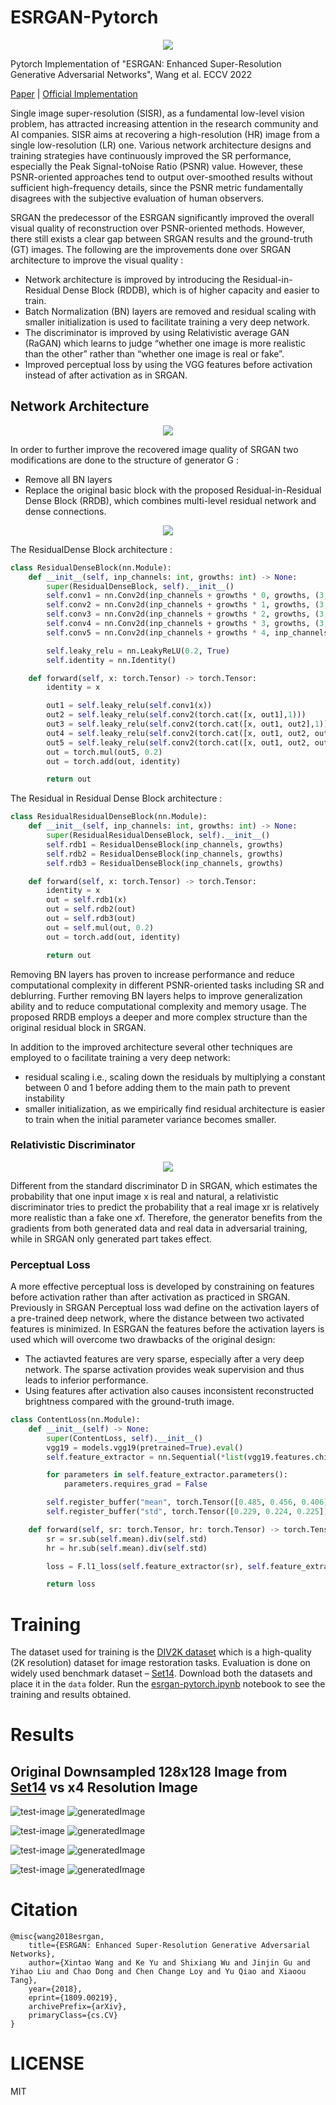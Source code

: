 # ESRGAN-Pytorch

<p align="center">
  <img src="https://github.com/Abhishek-Aditya-bs/ESRGAN-Pytorch/blob/main/images/Intro.png" />
</p>

Pytorch Implementation of "ESRGAN: Enhanced Super-Resolution Generative Adversarial Networks", Wang et al. ECCV 2022

[Paper](https://openaccess.thecvf.com/content_ECCVW_2018/papers/11133/Wang_ESRGAN_Enhanced_Super-Resolution_Generative_Adversarial_Networks_ECCVW_2018_paper.pdf) | [Official Implementation](https://github.com/xinntao/ESRGAN)

Single image super-resolution (SISR), as a fundamental low-level vision problem, has attracted increasing attention in the research community and AI companies. SISR aims at recovering a high-resolution (HR) image from a single
low-resolution (LR) one. Various network architecture designs and training strategies
have continuously improved the SR performance, especially the Peak Signal-toNoise Ratio (PSNR) value. However, these PSNR-oriented
approaches tend to output over-smoothed results without sufficient high-frequency
details, since the PSNR metric fundamentally disagrees with the subjective evaluation of human observers.

SRGAN the predecessor of the ESRGAN significantly improved the
overall visual quality of reconstruction over PSNR-oriented methods. However, there still exists a clear gap between SRGAN results and the
ground-truth (GT) images. The following are the improvements done over SRGAN architecture to improve the visual quality :

- Network architecture is improved by  introducing the Residual-in-Residual Dense
Block (RDDB), which is of higher capacity and easier to train.
- Batch Normalization (BN) layers are removed and residual scaling with smaller initialization is used to facilitate training a very deep network.
- The discriminator is improved by using Relativistic average GAN (RaGAN) which
learns to judge “whether one image is more realistic than the other” rather than
“whether one image is real or fake”.
- Improved perceptual loss by using the VGG features before activation instead of
after activation as in SRGAN.

## Network Architecture

<p align="center">
  <img src="https://github.com/Abhishek-Aditya-bs/ESRGAN-Pytorch/blob/main/images/NetworkArchitecture-1.png" />
</p>

In order to further improve the recovered image quality of SRGAN  two modifications are done to the structure of generator G :

- Remove all BN layers
-  Replace the original basic block with the proposed Residual-in-Residual
Dense Block (RRDB), which combines multi-level residual network and dense
connections. 

<p align="center">
  <img src="https://github.com/Abhishek-Aditya-bs/ESRGAN-Pytorch/blob/main/images/NetworkArchitecture-2.png" />
</p>

The ResidualDense Block architecture :

```python
class ResidualDenseBlock(nn.Module):
    def __init__(self, inp_channels: int, growths: int) -> None:
        super(ResidualDenseBlock, self).__init__()
        self.conv1 = nn.Conv2d(inp_channels + growths * 0, growths, (3,3), (1,1), (1,1))
        self.conv2 = nn.Conv2d(inp_channels + growths * 1, growths, (3,3), (1,1), (1,1))
        self.conv3 = nn.Conv2d(inp_channels + growths * 2, growths, (3,3), (1,1), (1,1))
        self.conv4 = nn.Conv2d(inp_channels + growths * 3, growths, (3,3), (1,1), (1,1))
        self.conv5 = nn.Conv2d(inp_channels + growths * 4, inp_channels, (3,3), (1,1), (1,1))

        self.leaky_relu = nn.LeakyReLU(0.2, True)
        self.identity = nn.Identity()

    def forward(self, x: torch.Tensor) -> torch.Tensor:
        identity = x

        out1 = self.leaky_relu(self.conv1(x))
        out2 = self.leaky_relu(self.conv2(torch.cat([x, out1],1)))
        out3 = self.leaky_relu(self.conv2(torch.cat([x, out1, out2],1)))
        out4 = self.leaky_relu(self.conv2(torch.cat([x, out1, out2, out3],1)))
        out5 = self.leaky_relu(self.conv2(torch.cat([x, out1, out2, out3, out4],1)))
        out = torch.mul(out5, 0.2)
        out = torch.add(out, identity)

        return out
```        

The Residual in Residual Dense Block architecture :

```python
class ResidualResidualDenseBlock(nn.Module):
    def __init__(self, inp_channels: int, growths: int) -> None:
        super(ResidualResidualDenseBlock, self).__init__()
        self.rdb1 = ResidualDenseBlock(inp_channels, growths)
        self.rdb2 = ResidualDenseBlock(inp_channels, growths)
        self.rdb3 = ResidualDenseBlock(inp_channels, growths)

    def forward(self, x: torch.Tensor) -> torch.Tensor:
        identity = x
        out = self.rdb1(x)
        out = self.rdb2(out)
        out = self.rdb3(out)
        out = self.mul(out, 0.2)
        out = torch.add(out, identity)

        return out
```


Removing BN layers has proven to increase performance and reduce computational complexity in different PSNR-oriented tasks including SR and
deblurring. Further removing BN layers
helps to improve generalization ability and to reduce computational complexity
and memory usage. The proposed RRDB employs a deeper and more complex structure than the original
residual block in SRGAN.

In addition to the improved architecture several other techniques are employed to o facilitate training a very deep network:

- residual scaling i.e., scaling
down the residuals by multiplying a constant between 0 and 1 before adding them
to the main path to prevent instability
- smaller initialization, as we empirically
find residual architecture is easier to train when the initial parameter variance
becomes smaller. 

### Relativistic Discriminator

<p align="center">
  <img src="https://github.com/Abhishek-Aditya-bs/ESRGAN-Pytorch/blob/main/images/Relativistic_Discriminator.png" />
</p>

Different from the standard discriminator D
in SRGAN, which estimates the probability that one input image x is real and
natural, a relativistic discriminator tries to predict the probability that a real
image xr is relatively more realistic than a fake one xf. Therefore, the generator
benefits from the gradients from both generated data and real data in adversarial
training, while in SRGAN only generated part takes effect.

### Perceptual Loss

A more effective  perceptual loss is developed by constraining on features before activation rather than after activation as practiced in SRGAN.
Previously in SRGAN Perceptual loss wad define on the activation layers of a pre-trained deep network, where the distance between two activated features is minimized. In ESRGAN the features before the activation layers is used which will overcome two drawbacks of the original design:

- The actiavted features are very sparse, especially after a very deep network. The sparse activation provides weak
supervision and thus leads to inferior performance.
- Using features after activation also causes inconsistent reconstructed brightness compared with the
ground-truth image.

```python
class ContentLoss(nn.Module):
    def __init__(self) -> None:
        super(ContentLoss, self).__init__()
        vgg19 = models.vgg19(pretrained=True).eval()
        self.feature_extractor = nn.Sequential(*list(vgg19.features.children())[:35])

        for parameters in self.feature_extractor.parameters():
            parameters.requires_grad = False

        self.register_buffer("mean", torch.Tensor([0.485, 0.456, 0.406]).view(1, 3, 1, 1))
        self.register_buffer("std", torch.Tensor([0.229, 0.224, 0.225]).view(1, 3, 1, 1))

    def forward(self, sr: torch.Tensor, hr: torch.Tensor) -> torch.Tensor:
        sr = sr.sub(self.mean).div(self.std)
        hr = hr.sub(self.mean).div(self.std)

        loss = F.l1_loss(self.feature_extractor(sr), self.feature_extractor(hr))

        return loss
```


# Training

The dataset used for training is the [DIV2K dataset](https://data.vision.ee.ethz.ch/cvl/DIV2K/) which is a high-quality (2K
resolution) dataset for image restoration tasks. Evaluation is done on widely used benchmark dataset – [Set14](https://drive.google.com/file/d/1CzwwAtLSW9sog3acXj8s7Hg3S7kr2HiZ/view?usp=sharing). Download both the datasets and place it in the `data` folder.
Run the [esrgan-pytorch.ipynb](https://github.com/Abhishek-Aditya-bs/ESRGAN-Pytorch/blob/main/esrgan-pytorch.ipynb) notebook to see the training and results obtained.

# Results 

## Original Downsampled 128x128 Image from [Set14](https://drive.google.com/file/d/1CzwwAtLSW9sog3acXj8s7Hg3S7kr2HiZ/view?usp=sharing) vs x4 Resolution Image

![test-image](https://github.com/Abhishek-Aditya-bs/ESRGAN-Pytorch/blob/main/images/Original-Set14/baboon.png) ![generatedImage](https://github.com/Abhishek-Aditya-bs/ESRGAN-Pytorch/blob/main/results/test/RRDBNet_baseline/x4/baboon.png)

![test-image](https://github.com/Abhishek-Aditya-bs/ESRGAN-Pytorch/blob/main/images/Original-Set14/barbara.png) ![generatedImage](https://github.com/Abhishek-Aditya-bs/ESRGAN-Pytorch/blob/main/results/test/RRDBNet_baseline/x4/barbara.png)

![test-image](https://github.com/Abhishek-Aditya-bs/ESRGAN-Pytorch/blob/main/images/Original-Set14/lenna.png) ![generatedImage](https://github.com/Abhishek-Aditya-bs/ESRGAN-Pytorch/blob/main/results/test/RRDBNet_baseline/x4/lenna.png)

![test-image](https://github.com/Abhishek-Aditya-bs/ESRGAN-Pytorch/blob/main/images/Original-Set14/ppt3.png) ![generatedImage](https://github.com/Abhishek-Aditya-bs/ESRGAN-Pytorch/blob/main/results/test/RRDBNet_baseline/x4/ppt3.png)

# Citation

```
@misc{wang2018esrgan,
    title={ESRGAN: Enhanced Super-Resolution Generative Adversarial Networks},
    author={Xintao Wang and Ke Yu and Shixiang Wu and Jinjin Gu and Yihao Liu and Chao Dong and Chen Change Loy and Yu Qiao and Xiaoou Tang},
    year={2018},
    eprint={1809.00219},
    archivePrefix={arXiv},
    primaryClass={cs.CV}
}
```

# LICENSE

MIT














